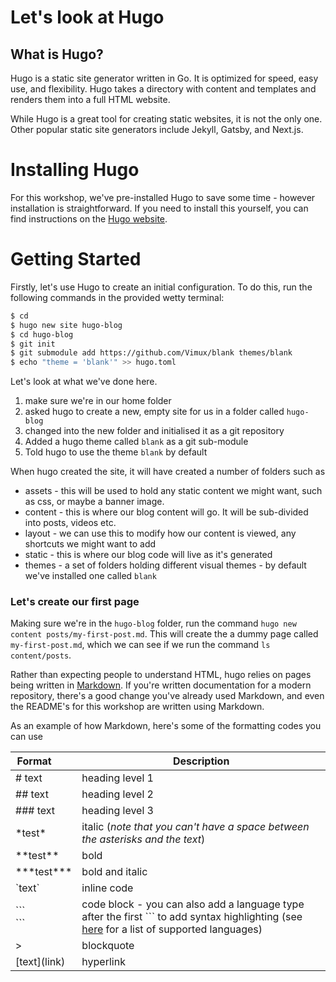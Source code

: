 # Let's look at Hugo

## What is Hugo?
Hugo is a static site generator written in Go. It is optimized for speed, easy use, and flexibility. 
Hugo takes a directory with content and templates and renders them into a full HTML website.

While Hugo is a great tool for creating static websites, it is not the only one. Other popular static site 
generators include Jekyll, Gatsby, and Next.js.

# Installing Hugo
For this workshop, we've pre-installed Hugo to save some time - however installation is straightforward.
If you need to install this yourself, you can find instructions on the [Hugo website](https://gohugo.io/installation/).

# Getting Started
Firstly, let's use Hugo to create an initial configuration. To do this, run the following commands in the provided wetty
terminal:

```bash
$ cd
$ hugo new site hugo-blog
$ cd hugo-blog
$ git init
$ git submodule add https://github.com/Vimux/blank themes/blank
$ echo "theme = 'blank'" >> hugo.toml
```

Let's look at what we've done here.
1. make sure we're in our home folder
1. asked hugo to create a new, empty site for us in a folder called `hugo-blog`
1. changed into the new folder and initialised it as a git repository
1. Added a hugo theme called `blank` as a git sub-module
1. Told hugo to use the theme `blank` by default

When hugo created the site, it will have created a number of folders such as
* assets - this will be used to hold any static content we might want, such as css, or maybe a banner image.
* content - this is where our blog content will go. It will be sub-divided into posts, videos etc.
* layout - we can use this to modify how our content is viewed, any shortcuts we might want to add
* static - this is where our blog code will live as it's generated
* themes - a set of folders holding different visual themes - by default we've installed one called `blank`

### Let's create our first page

Making sure we're in the `hugo-blog` folder, run the command `hugo new content posts/my-first-post.md`. This will create the a dummy page called `my-first-post.md`, which we can see if we run the command `ls content/posts`.

Rather than expecting people to understand HTML, hugo relies on pages being written in [Markdown](https://www.markdownguide.org/). If you're written documentation for a modern repository, there's a good change you've already
used Markdown, and even the README's for this workshop are written using Markdown.

As an example of how Markdown, here's some of the formatting codes you can use

| Format&nbsp;&nbsp;&nbsp;&nbsp;&nbsp;&nbsp;&nbsp; | Description
|--|--|
|\# text | heading level 1
| \#\# text | heading level 2
| \#\#\# text | heading level 3
| \*test\* | italic (*note that you can't have a space between the asterisks and the text*)
| \*\*test\*\* | bold
| \*\*\*test\*\*\* | bold and italic
| \`text\` | inline code
|\`\`\`<br />``` | code block - you can also add a language type after the first \`\`\` to add syntax highlighting (see [here](https://gohugo.io/content-management/syntax-highlighting/) for a list of supported languages)
| \> | blockquote
| \[text](link) | hyperlink
